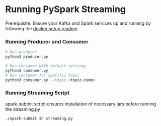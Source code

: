 
# Running PySpark Streaming 

Prerequisite: Ensure your Kafka and Spark services up and running by following the [docker setup readme](./../docker/README.md). 


### Running Producer and Consumer
```bash
# Run producer
python3 producer.py

# Run consumer with default settings
python3 consumer.py
# Run consumer for specific topic
python3 consumer.py --topic <topic-name>
```

### Running Streaming Script

spark-submit script ensures installation of necessary jars before running the streaming.py

```bash
./spark-submit.sh streaming.py 
```

